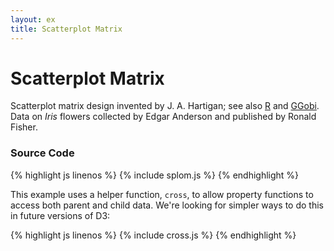 ```yaml
---
layout: ex
title: Scatterplot Matrix
---
```


# Scatterplot Matrix

<div id="chart"> </div>
<link type="text/css" rel="stylesheet" href="splom.css"/>
<script type="text/javascript" src="cross.js"> </script>
<script type="text/javascript" src="splom.js"> </script>

Scatterplot matrix design invented by J. A. Hartigan; see also
[R](http://www.r-project.org/) and [GGobi](http://www.ggobi.org/).
Data on *Iris* flowers collected by Edgar Anderson and published by
Ronald Fisher.

### Source Code

{% highlight js linenos %}
{% include splom.js %}
{% endhighlight %}

This example uses a helper function, `cross`, to allow property functions to
access both parent and child data. We're looking for simpler ways to do this in
future versions of D3:

{% highlight js linenos %}
{% include cross.js %}
{% endhighlight %}
